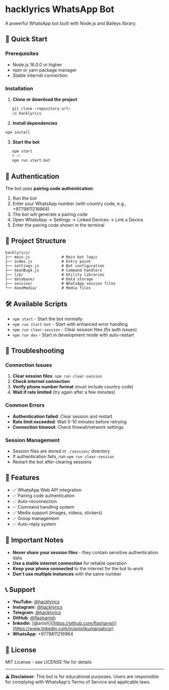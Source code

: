 # hacklyrics WhatsApp Bot

A powerful WhatsApp bot built with Node.js and Baileys library.

## 🚀 Quick Start

### Prerequisites
- Node.js 16.0.0 or higher
- npm or yarn package manager
- Stable internet connection

### Installation

1. **Clone or download the project**
```bash
   git clone <repository-url>
   cd hacklyrics
```

2. **Install dependencies**
```bash
npm install
```

3. **Start the bot**
```bash
   npm start
   # or
   npm run start-bot
   ```

## 🔐 Authentication

The bot uses **pairing code authentication**:

1. Run the bot
2. Enter your WhatsApp number (with country code, e.g., +9779811216964)
3. The bot will generate a pairing code
4. Open WhatsApp → Settings → Linked Devices → Link a Device
5. Enter the pairing code shown in the terminal

## 📁 Project Structure

```
hacklyrics/
├── main.js              # Main bot logic
├── index.js             # Entry point
├── settings.js          # Bot configuration
├── XeonBug4.js          # Command handlers
├── lib/                 # Utility libraries
├── database/            # Data storage
├── session/             # WhatsApp session files
└── XeonMedia/           # Media files
```

## 🛠️ Available Scripts

- `npm start` - Start the bot normally
- `npm run start-bot` - Start with enhanced error handling
- `npm run clear-session` - Clear session files (fix auth issues)
- `npm run dev` - Start in development mode with auto-restart

## 🔧 Troubleshooting

### Connection Issues
1. **Clear session files**: `npm run clear-session`
2. **Check internet connection**
3. **Verify phone number format** (must include country code)
4. **Wait if rate limited** (try again after a few minutes)

### Common Errors
- **Authentication failed**: Clear session and restart
- **Rate limit exceeded**: Wait 5-10 minutes before retrying
- **Connection timeout**: Check firewall/network settings

### Session Management
- Session files are stored in `./session/` directory
- If authentication fails, run `npm run clear-session`
- Restart the bot after clearing sessions

## 📱 Features

- ✅ WhatsApp Web API integration
- ✅ Pairing code authentication
- ✅ Auto-reconnection
- ✅ Command handling system
- ✅ Media support (images, videos, stickers)
- ✅ Group management
- ✅ Auto-reply system

## 🚨 Important Notes

- **Never share your session files** - they contain sensitive authentication data
- **Use a stable internet connection** for reliable operation
- **Keep your phone connected** to the internet for the bot to work
- **Don't use multiple instances** with the same number

## 📞 Support

- **YouTube**: [@hacklyrics](http://www.youtube.com/@hacklyrics)
- **Instagram**: [@hacklyrics](https://instagram.com/incompleteanish)
- **Telegram**: [@hacklyrics](https://t.me/hacklyrics)
- **GitHub**: [@flashanish](https://github.com/flashanish)
- **linkedin**: [@anish]([https://github.com/flashanish](https://www.linkedin.com/in/anishkumarsahcsr)
- **WhatsApp**: +9779811216964

## 📄 License

MIT License - see LICENSE file for details

---

**⚠️ Disclaimer**: This bot is for educational purposes. Users are responsible for complying with WhatsApp's Terms of Service and applicable laws.
